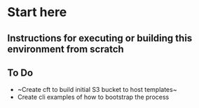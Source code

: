 # Start here
## Instructions for executing or building this environment from scratch

## To Do
* ~Create cft to build initial S3 bucket to host templates~
* Create cli examples of how to bootstrap the process